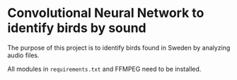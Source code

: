 # Convolutional Neural Network to identify birds by sound
The purpose of this project is to identify birds found in Sweden by analyzing audio files.

All modules in ``requirements.txt`` and FFMPEG need to be installed.

